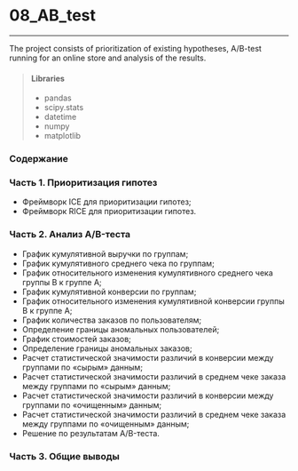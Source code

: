 # 08_AB_test
_____________________

The project consists of prioritization of existing hypotheses, A/B-test running for an online store and analysis of the results.

>#### Libraries
>* pandas
>* scipy.stats
>* datetime
>* numpy
>* matplotlib

### Содержание

### Часть 1. Приоритизация гипотез
* Фреймворк ICE для приоритизации гипотез;
* Фреймворк RICE для приоритизации гипотез.

### Часть 2. Анализ A/B-теста
* График кумулятивной выручки по группам;
* График кумулятивного среднего чека по группам;
* График относительного изменения кумулятивного среднего чека группы B к группе A;
* График кумулятивной конверсии по группам;
* График относительного изменения кумулятивной конверсии группы B к группе A;
* График количества заказов по пользователям;
* Определение границы аномальных пользователей;
* График стоимостей заказов;
* Определение границы аномальных заказов;
* Расчет статистической значимости различий в конверсии между группами по «сырым» данным;
* Расчет статистической значимости различий в среднем чеке заказа между группами по «сырым» данным;
* Расчет статистической значимости различий в конверсии между группами по «очищенным» данным;
* Расчет статистической значимости различий в среднем чеке заказа между группами по «очищенным» данным;
* Решение по результатам A/B-теста.

### Часть 3. Общие выводы
